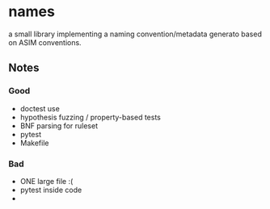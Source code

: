 # names
a small library implementing a naming convention/metadata generato based on ASIM conventions.


## Notes

### Good
- doctest use
- hypothesis fuzzing / property-based tests
- BNF parsing for ruleset
- pytest
- Makefile

### Bad
- ONE large file :(
- pytest inside code
- 